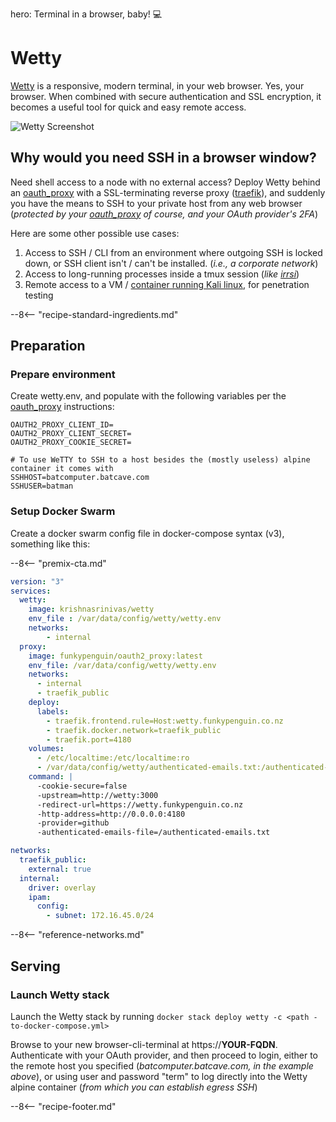 hero: Terminal in a browser, baby! 💻

# Wetty

[Wetty](https://github.com/krishnasrinivas/wetty) is a responsive, modern terminal, in your web browser. Yes, your browser. When combined with secure authentication and SSL encryption, it becomes a useful tool for quick and easy remote access.

![Wetty Screenshot](../images/wetty.png)

## Why would you need SSH in a browser window?

Need shell access to a node with no external access? Deploy Wetty behind an [oauth_proxy](/reference/oauth_proxy/) with a SSL-terminating reverse proxy ([traefik](/ha-docker-swarm/traefik/)), and suddenly you have the means to SSH to your private host from any web browser (_protected by your [oauth_proxy](/reference/oauth_proxy/) of course, and your OAuth provider's 2FA_)

Here are some other possible use cases:

1. Access to SSH / CLI from an environment where outgoing SSH is locked down, or SSH client isn't / can't be installed. (_i.e., a corporate network_)
2. Access to long-running processes inside a tmux session (_like [irrsi](https://irssi.org/)_)
3. Remote access to a VM / [container running Kali linux](https://github.com/offensive-security/kali-linux-docker), for penetration testing

--8<-- "recipe-standard-ingredients.md"

## Preparation

### Prepare environment

Create wetty.env, and populate with the following variables per the [oauth_proxy](/reference/oauth_proxy/) instructions:
```
OAUTH2_PROXY_CLIENT_ID=
OAUTH2_PROXY_CLIENT_SECRET=
OAUTH2_PROXY_COOKIE_SECRET=

# To use WeTTY to SSH to a host besides the (mostly useless) alpine container it comes with
SSHHOST=batcomputer.batcave.com
SSHUSER=batman
```

### Setup Docker Swarm

Create a docker swarm config file in docker-compose syntax (v3), something like this:

--8<-- "premix-cta.md"

```yaml
version: "3"
services:
  wetty:
    image: krishnasrinivas/wetty
    env_file : /var/data/config/wetty/wetty.env
    networks:
        - internal
  proxy:
    image: funkypenguin/oauth2_proxy:latest
    env_file: /var/data/config/wetty/wetty.env
    networks:
      - internal
      - traefik_public
    deploy:
      labels:
        - traefik.frontend.rule=Host:wetty.funkypenguin.co.nz
        - traefik.docker.network=traefik_public
        - traefik.port=4180
    volumes:
      - /etc/localtime:/etc/localtime:ro
      - /var/data/config/wetty/authenticated-emails.txt:/authenticated-emails.txt
    command: |
      -cookie-secure=false
      -upstream=http://wetty:3000
      -redirect-url=https://wetty.funkypenguin.co.nz
      -http-address=http://0.0.0.0:4180
      -provider=github
      -authenticated-emails-file=/authenticated-emails.txt

networks:
  traefik_public:
    external: true
  internal:
    driver: overlay
    ipam:
      config:
        - subnet: 172.16.45.0/24
```

--8<-- "reference-networks.md"

## Serving

### Launch Wetty stack

Launch the Wetty stack by running ```docker stack deploy wetty -c <path -to-docker-compose.yml>```

Browse to your new browser-cli-terminal at https://**YOUR-FQDN**. Authenticate with your OAuth provider, and then proceed to login, either to the remote host you specified (_batcomputer.batcave.com, in the example above_), or using user and password "term" to log directly into the Wetty alpine container (_from which you can establish egress SSH_)

[^1]: You could set SSHHOST to the IP of the "docker0" interface on your host, which is normally 172.17.0.1. (_Or run ```/sbin/ip route|awk '/default/ { print $3 }'``` in the container_) This would then provide you the ability to remote-manage your swarm with only web access to Wetty.
[^2]: The inclusion of Wetty was due to the efforts of @gpulido in our [Discord server](http://chat.funkypenguin.co.nz). Thanks Gabriel!

--8<-- "recipe-footer.md"